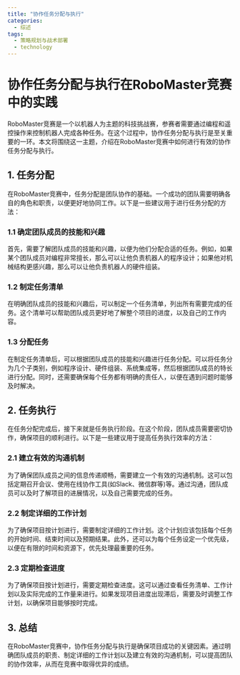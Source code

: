 ```yaml
---  
title: "协作任务分配与执行"  
categories:  
  - 综述  
tags: 
  - 策略规划与战术部署 
  - technology  
---  
```


# 协作任务分配与执行在RoboMaster竞赛中的实践

RoboMaster竞赛是一个以机器人为主题的科技挑战赛，参赛者需要通过编程和遥控操作来控制机器人完成各种任务。在这个过程中，协作任务分配与执行是至关重要的一环。本文将围绕这一主题，介绍在RoboMaster竞赛中如何进行有效的协作任务分配与执行。

## 1. 任务分配

在RoboMaster竞赛中，任务分配是团队协作的基础。一个成功的团队需要明确各自的角色和职责，以便更好地协同工作。以下是一些建议用于进行任务分配的方法：

### 1.1 确定团队成员的技能和兴趣

首先，需要了解团队成员的技能和兴趣，以便为他们分配合适的任务。例如，如果某个团队成员对编程非常擅长，那么可以让他负责机器人的程序设计；如果他对机械结构更感兴趣，那么可以让他负责机器人的硬件组装。

### 1.2 制定任务清单

在明确团队成员的技能和兴趣后，可以制定一个任务清单，列出所有需要完成的任务。这个清单可以帮助团队成员更好地了解整个项目的进度，以及自己的工作内容。

### 1.3 分配任务

在制定任务清单后，可以根据团队成员的技能和兴趣进行任务分配。可以将任务分为几个子类别，例如程序设计、硬件组装、系统集成等，然后根据团队成员的特长进行分配。同时，还需要确保每个任务都有明确的责任人，以便在遇到问题时能够及时解决。

## 2. 任务执行

在任务分配完成后，接下来就是任务执行阶段。在这个阶段，团队成员需要密切协作，确保项目的顺利进行。以下是一些建议用于提高任务执行效率的方法：

### 2.1 建立有效的沟通机制

为了确保团队成员之间的信息传递顺畅，需要建立一个有效的沟通机制。这可以包括定期召开会议、使用在线协作工具(如Slack、微信群等)等。通过沟通，团队成员可以及时了解项目的进展情况，以及自己需要完成的任务。

### 2.2 制定详细的工作计划

为了确保项目按计划进行，需要制定详细的工作计划。这个计划应该包括每个任务的开始时间、结束时间以及预期结果。此外，还可以为每个任务设定一个优先级，以便在有限的时间和资源下，优先处理最重要的任务。

### 2.3 定期检查进度

为了确保项目按计划进行，需要定期检查进度。这可以通过查看任务清单、工作计划以及实际完成的工作量来进行。如果发现项目进度出现滞后，需要及时调整工作计划，以确保项目能够按时完成。

## 3. 总结

在RoboMaster竞赛中，协作任务分配与执行是确保项目成功的关键因素。通过明确团队成员的职责、制定详细的工作计划以及建立有效的沟通机制，可以提高团队的协作效率，从而在竞赛中取得优异的成绩。 
